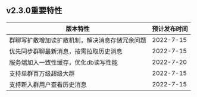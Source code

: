## v2.3.0重要特性

| 版本特性                                       | 预计发布时间 |
| ---------------------------------------------- | ------------ |
| 群聊写扩散增加读扩散机制，解决消息存储冗余问题 | 2022-7-15    |
| 优先同步群聊最新消息，按需拉取历史消息         | 2022-7-15    |
| 服务端加入一致性缓存，优化db读写性能           | 2022-7-20    |
| 支持单群百万级超级大群                         | 2022-7-15    |
| 支持新入群用户查看历史消息                     | 2022-7-15    |

